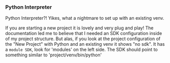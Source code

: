### Python Interpreter

Python Interpreter?! Yikes, what a nightmare to set up with an existing venv.

If you are starting a new project it is lovely and very plug and play!
The documentation led me to believe that I needed an SDK configuration inside of
my project structure. But alas, if you look at the project configuration of
the "New Project" with Python and an existing venv it shows "no sdk".
It has a `module SDK`, look for 'modules' on the left side.
The SDK should point to something similar to 'project/venv/bin/python'

